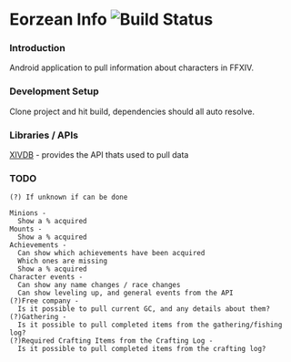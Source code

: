 # Eorzean Info ![Build Status](https://troyrijkaard.visualstudio.com/_apis/public/build/definitions/601ec48c-46b9-4059-b8db-e5a853a566c7/5/badge)

### Introduction

Android application to pull information about characters in FFXIV.

### Development Setup
Clone project and hit build, dependencies should all auto resolve.

### Libraries / APIs
[XIVDB](https://github.com/xivdb/api) - provides the API thats used to pull data


### TODO

    (?) If unknown if can be done
  
    Minions - 
      Show a % acquired
    Mounts - 
      Show a % acquired
    Achievements - 
      Can show which achievements have been acquired
      Which ones are missing
      Show a % acquired
    Character events - 
      Can show any name changes / race changes
      Can show leveling up, and general events from the API
    (?)Free company - 
      Is it possible to pull current GC, and any details about them?
    (?)Gathering -
      Is it possible to pull completed items from the gathering/fishing log?
    (?)Required Crafting Items from the Crafting Log -
      Is it possible to pull completed items from the crafting log?
